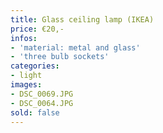 ```yaml
---
title: Glass ceiling lamp (IKEA)
price: €20,-
infos:
- 'material: metal and glass'
- 'three bulb sockets'
categories:
- light
images:
- DSC_0069.JPG
- DSC_0064.JPG
sold: false
---
```


